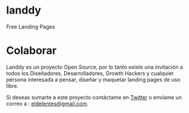 # landdy
Free Landing Pages

# Colaborar

Landdy es un proyecto Open Source, por lo tanto existe una invitación a todos los Diseñadores, Desarrolladores, Growth Hackers y cualquier persona interesada a pensar, diseñar y maquetar landing pages de uso libre.

Si deseas sumarte a este proyecto contáctame en [Twitter](https://www.twitter.com/eldelentes) o envíame un correo a : eldelentes@gmail.com.
